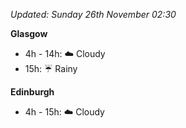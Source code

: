 *Updated: Sunday 26th November 02:30*

**Glasgow**

* 4h - 14h: :cloud: Cloudy
* 15h: :umbrella: Rainy

**Edinburgh**

* 4h - 15h: :cloud: Cloudy
